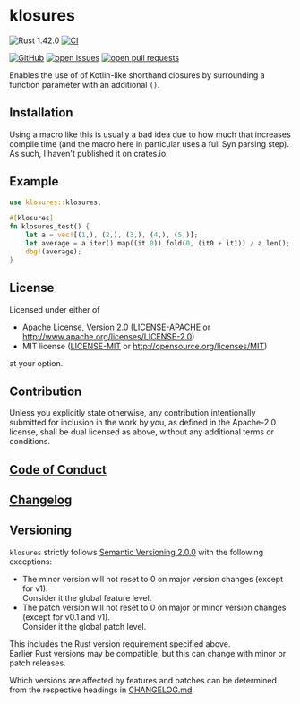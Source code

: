 # klosures


<!-- [![Lib.rs](https://img.shields.io/badge/Lib.rs-*-84f)](https://lib.rs/crates/klosures) -->
<!-- [![Crates.io](https://img.shields.io/crates/v/klosures)](https://crates.io/crates/klosures) -->
<!-- [![Docs.rs](https://docs.rs/klosures/badge.svg)](https://docs.rs/crates/klosures) -->

![Rust 1.42.0](https://img.shields.io/static/v1?logo=Rust&label=&message=1.42.0&color=grey)
[![CI](https://github.com/Tamschi/klosures/workflows/CI/badge.svg?branch=develop)](https://github.com/Tamschi/klosures/actions?query=workflow%3ACI+branch%3Adevelop)
<!-- ![Crates.io - License](https://img.shields.io/crates/l/klosures/0.0.1) -->

[![GitHub](https://img.shields.io/static/v1?logo=GitHub&label=&message=%20&color=grey)](https://github.com/Tamschi/klosures)
[![open issues](https://img.shields.io/github/issues-raw/Tamschi/klosures)](https://github.com/Tamschi/klosures/issues)
[![open pull requests](https://img.shields.io/github/issues-pr-raw/Tamschi/klosures)](https://github.com/Tamschi/klosures/pulls)
<!-- [![crev reviews](https://web.crev.dev/rust-reviews/badge/crev_count/klosures.svg)](https://web.crev.dev/rust-reviews/crate/klosures/) -->

Enables the use of of Kotlin-like shorthand closures by surrounding a function parameter with an additional `()`.

## Installation

<!-- Please use [cargo-edit](https://crates.io/crates/cargo-edit) to always add the latest version of this library: -->

<!-- ```cmd
cargo add klosures
``` -->

Using a macro like this is usually a bad idea due to how much that increases compile time (and the macro here in particular uses a full Syn parsing step). As such, I haven't published it on crates.io.

## Example

```rust
use klosures::klosures;

#[klosures]
fn klosures_test() {
	let a = vec![(1,), (2,), (3,), (4,), (5,)];
	let average = a.iter().map((it.0)).fold(0, (it0 + it1)) / a.len();
	dbg!(average);
}

```

## License

Licensed under either of

* Apache License, Version 2.0
   ([LICENSE-APACHE](LICENSE-APACHE) or <http://www.apache.org/licenses/LICENSE-2.0>)
* MIT license
   ([LICENSE-MIT](LICENSE-MIT) or <http://opensource.org/licenses/MIT>)

at your option.

## Contribution

Unless you explicitly state otherwise, any contribution intentionally submitted
for inclusion in the work by you, as defined in the Apache-2.0 license, shall be
dual licensed as above, without any additional terms or conditions.

## [Code of Conduct](CODE_OF_CONDUCT.md)

## [Changelog](CHANGELOG.md)

## Versioning

`klosures` strictly follows [Semantic Versioning 2.0.0](https://semver.org/spec/v2.0.0.html) with the following exceptions:

* The minor version will not reset to 0 on major version changes (except for v1).  
Consider it the global feature level.
* The patch version will not reset to 0 on major or minor version changes (except for v0.1 and v1).  
Consider it the global patch level.

This includes the Rust version requirement specified above.  
Earlier Rust versions may be compatible, but this can change with minor or patch releases.

Which versions are affected by features and patches can be determined from the respective headings in [CHANGELOG.md](CHANGELOG.md).
